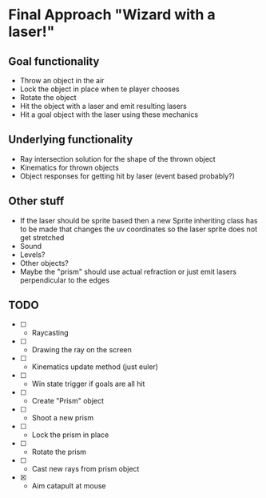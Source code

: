 # Final Approach "Wizard with a laser!"
## Goal functionality
- Throw an object in the air
- Lock the object in place when te player chooses
- Rotate the object
- Hit the object with a laser and emit resulting lasers
- Hit a goal object with the laser using these mechanics

## Underlying functionality
- Ray intersection solution for the shape of the thrown object
- Kinematics for thrown objects
- Object responses for getting hit by laser (event based probably?)

## Other stuff
- If the laser should be sprite based then a new Sprite inheriting class has to be made that changes the uv coordinates so the laser sprite does not get stretched
- Sound
- Levels?
- Other objects?
- Maybe the "prism" should use actual refraction or just emit lasers perpendicular to the edges

## TODO
- [ ] - Raycasting
- [ ] - Drawing the ray on the screen
- [ ] - Kinematics update method (just euler)
- [ ] - Win state trigger if goals are all hit
- [ ] - Create "Prism" object
- [ ] - Shoot a new prism
- [ ] - Lock the prism in place
- [ ] - Rotate the prism
- [ ] - Cast new rays from prism object
- [x] - Aim catapult at mouse
